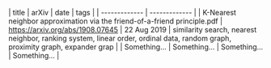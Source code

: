 | title | arXiv | date | tags |
| ------------- | ------------- |
| K-Nearest neighbor approximation via the friend-of-a-friend principle.pdf | https://arxiv.org/abs/1908.07645 | 22 Aug 2019 |  similarity search, nearest neighbor, ranking system, linear order, ordinal data, random graph, proximity graph, expander grap |
| Something...  | Something... | Something... | Something... |